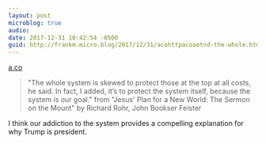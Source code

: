 ```yaml
---
layout: post
microblog: true
audio: 
date: 2017-12-31 10:42:54 -0500
guid: http://frankm.micro.blog/2017/12/31/acohttpacoaetnd-the-whole.html
---
```

 [a.co](http://a.co/aE9tn8d)

> "The whole system is skewed to protect those at the top at all costs, he said. In fact, I added, it’s to protect the system itself, because the system is our goal." from "Jesus' Plan for a New World: The Sermon on the Mount" by Richard Rohr, John Bookser Feister

I think our addiction to the system provides a compelling explanation for why Trump is president. 

